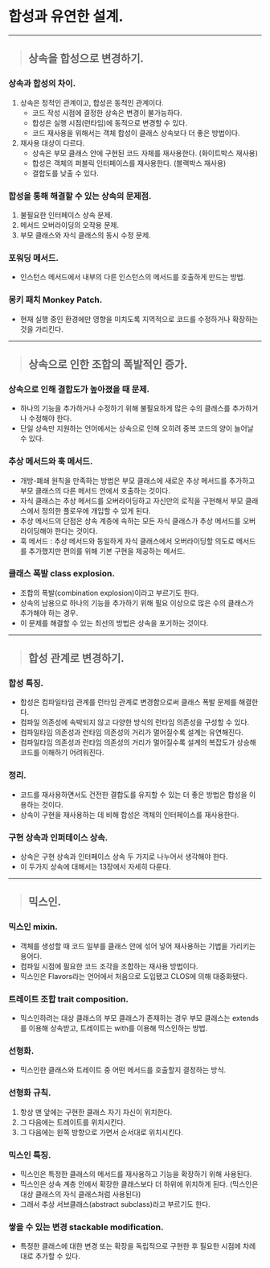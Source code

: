 
# 합성과 유연한 설계.

-----------------------------------------------------------------------------------------------------------

> ## 상속을 합성으로 변경하기.

### 상속과 합성의 차이.
1. 상속은 정적인 관계이고, 합성은 동적인 관계이다.
   - 코드 작성 시점에 결정한 상속은 변경이 불가능하다.
   - 합성은 실행 시점(런타임)에 동적으로 변경할 수 있다.
   - 코드 재사용을 위해서는 객체 합성이 클래스 상속보다 더 좋은 방법이다.
2. 재사용 대상이 다르다.
   - 상속은 부모 클래스 안에 구현된 코드 자체를 재사용한다. (화이트박스 재사용)
   - 합성은 객체의 퍼블릭 인터페이스를 재사용한다. (블랙박스 재사용)
   - 결합도를 낮출 수 있다.

### 합성을 통해 해결할 수 있는 상속의 문제점.
1. 불필요한 인터페이스 상속 문제.
2. 메서드 오버라이딩의 오작용 문제.
3. 부모 클래스와 자식 클래스의 동시 수정 문제.

### 포워딩 메서드.
- 인스턴스 메서드에서 내부의 다른 인스턴스의 메서드를 호출하게 만드는 방법.

### 몽키 패치 Monkey Patch.
- 현재 실행 중인 환경에만 영향을 미치도록 지역적으로 코드를 수정하거나 확장하는 것을 가리킨다.

-----------------------------------------------------------------------------------------------------------

> ## 상속으로 인한 조합의 폭발적인 증가.

### 상속으로 인해 결합도가 높아졌을 때 문제.
- 하나의 기능을 추가하거나 수정하기 위해 불필요하게 많은 수의 클래스를 추가하거나 수정해야 한다.
- 단일 상속만 지원하는 언어에서는 상속으로 인해 오히려 중복 코드의 양이 늘어날 수 있다.

### 추상 메서드와 훅 메서드.
- 개방-폐쇄 원칙을 만족하는 방법은 부모 클래스에 새로운 추상 메서드를 추가하고 부모 클래스의 다른 메서드 안에서 호출하는 것이다.
- 자식 클래스는 추상 메서드를 오버라이딩하고 자신만의 로직을 구현해서 부모 클래스에서 정의한 플로우에 개입할 수 있게 된다.
- 추상 메서드의 단점은 상속 계층에 속하는 모든 자식 클래스가 추상 메서드를 오버라이딩해야 한다는 것이다.
- 훅 메서드 : 추상 메서드와 동일하게 자식 클래스에서 오버라이딩할 의도로 메서드를 추가했지만 편의를 위해 기본 구현을 제공하는 메서드.

### 클래스 폭발 class explosion.
- 조합의 폭발(combination explosion)이라고 부르기도 한다.
- 상속의 남용으로 하나의 기능을 추가하기 위해 필요 이상으로 많은 수의 클래스가 추가해야 하는 경우.
- 이 문제를 해결할 수 있는 최선의 방법은 상속을 포기하는 것이다.

-----------------------------------------------------------------------------------------------------------

> ## 합성 관계로 변경하기.

### 합성 특징.
- 합성은 컴파일타임 관계를 런타임 관계로 변경함으로써 클래스 폭발 문제를 해결한다.
- 컴파일 의존성에 속박되지 않고 다양한 방식의 런타임 의존성을 구성할 수 있다.
- 컴파일타임 의존성과 런타임 의존성의 거리가 멀어질수록 설계는 유연해진다.
- 컴파일타임 의존성과 런타임 의존성의 거리가 멀어질수록 설계의 복잡도가 상승해 코드를 이해하기 어려워진다.

### 정리.
- 코드를 재사용하면서도 건전한 결합도를 유지할 수 있는 더 좋은 방법은 합성을 이용하는 것이다.
- 상속이 구현을 재사용하는 데 비해 합성은 객체의 인터페이스를 재사용한다.

### 구현 상속과 인퍼테이스 상속.
- 상속은 구현 상속과 인터페이스 상속 두 가지로 나누어서 생각해야 한다.
- 이 두가지 상속에 대해서는 13장에서 자세히 다룬다.

-----------------------------------------------------------------------------------------------------------

> ## 믹스인.

### 믹스인 mixin.
- 객체를 생성할 때 코드 일부를 클래스 안에 섞어 넣어 재사용하는 기법을 가리키는 용어다.
- 컴파일 시점에 필요한 코드 조각을 조합하는 재사용 방법이다.
- 믹스인은 Flavors라는 언어에서 처음으로 도입됐고 CLOS에 의해 대중화됐다.

### 트레이트 조합 trait composition.
- 믹스인하려는 대상 클래스의 부모 클래스가 존재하는 경우 부모 클래스는 extends를 이용해 상속받고, 트레이트는 with를 이용해 믹스인하는 방법.

### 선형화.
- 믹스인한 클래스와 트레이트 중 어떤 메서드를 호출할지 결정하는 방식.

### 선형화 규칙.
1. 항상 맨 앞에는 구현한 클래스 자기 자신이 위치한다.
2. 그 다음에는 트레이트를 위치시킨다.
3. 그 다음에는 왼쪽 방향으로 가면서 순서대로 위치시킨다.

### 믹스인 특징.
- 믹스인은 특정한 클래스의 메서드를 재사용하고 기능을 확장하기 위해 사용된다.
- 믹스인은 상속 계층 안에서 확장한 클래스보다 더 하위에 위치하게 된다. (믹스인은 대상 클래스의 자식 클래스처럼 사용된다)
- 그래서 추상 서브클래스(abstract subclass)라고 부르기도 한다.

### 쌓을 수 있는 변경 stackable modification.
- 특정한 클래스에 대한 변경 또는 확장을 독립적으로 구현한 후 필요한 시점에 차례대로 추가할 수 있다.


























